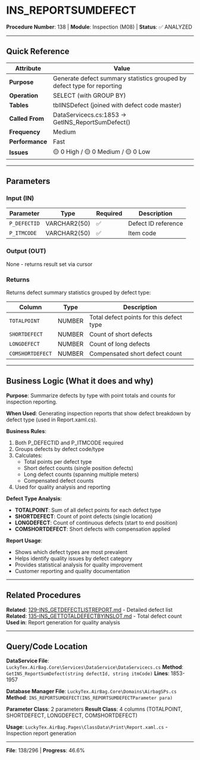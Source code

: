 # INS_REPORTSUMDEFECT

**Procedure Number**: 138 | **Module**: Inspection (M08) | **Status**: ✅ ANALYZED

---

## Quick Reference

| Attribute | Value |
|-----------|-------|
| **Purpose** | Generate defect summary statistics grouped by defect type for reporting |
| **Operation** | SELECT (with GROUP BY) |
| **Tables** | tblINSDefect (joined with defect code master) |
| **Called From** | DataServicecs.cs:1853 → GetINS_ReportSumDefect() |
| **Frequency** | Medium |
| **Performance** | Fast |
| **Issues** | 🟡 0 High / 🟡 0 Medium / 🟡 0 Low |

---

## Parameters

### Input (IN)

| Parameter | Type | Required | Description |
|-----------|------|----------|-------------|
| `P_DEFECTID` | VARCHAR2(50) | ✅ | Defect ID reference |
| `P_ITMCODE` | VARCHAR2(50) | ✅ | Item code |

### Output (OUT)

None - returns result set via cursor

### Returns

Returns defect summary statistics grouped by defect type:

| Column | Type | Description |
|--------|------|-------------|
| `TOTALPOINT` | NUMBER | Total defect points for this defect type |
| `SHORTDEFECT` | NUMBER | Count of short defects |
| `LONGDEFECT` | NUMBER | Count of long defects |
| `COMSHORTDEFECT` | NUMBER | Compensated short defect count |

---

## Business Logic (What it does and why)

**Purpose**: Summarize defects by type with point totals and counts for inspection reporting.

**When Used**: Generating inspection reports that show defect breakdown by defect type (used in Report.xaml.cs).

**Business Rules**:
1. Both P_DEFECTID and P_ITMCODE required
2. Groups defects by defect code/type
3. Calculates:
   - Total points per defect type
   - Short defect counts (single position defects)
   - Long defect counts (spanning multiple meters)
   - Compensated defect counts
4. Used for quality analysis and reporting

**Defect Type Analysis**:
- **TOTALPOINT**: Sum of all defect points for each defect type
- **SHORTDEFECT**: Count of point defects (single location)
- **LONGDEFECT**: Count of continuous defects (start to end position)
- **COMSHORTDEFECT**: Short defects with compensation applied

**Report Usage**:
- Shows which defect types are most prevalent
- Helps identify quality issues by defect category
- Provides statistical analysis for quality improvement
- Customer reporting and quality documentation

---

## Related Procedures

**Related**: [129-INS_GETDEFECTLISTREPORT.md](./129-INS_GETDEFECTLISTREPORT.md) - Detailed defect list
**Related**: [135-INS_GETTOTALDEFECTBYINSLOT.md](./135-INS_GETTOTALDEFECTBYINSLOT.md) - Total defect count
**Used in**: Report generation for quality analysis

---

## Query/Code Location

**DataService File**: `LuckyTex.AirBag.Core\Services\DataService\DataServicecs.cs`
**Method**: `GetINS_ReportSumDefect(string defectId, string itmCode)`
**Lines**: 1853-1957

**Database Manager File**: `LuckyTex.AirBag.Core\Domains\AirbagSPs.cs`
**Method**: `INS_REPORTSUMDEFECT(INS_REPORTSUMDEFECTParameter para)`

**Parameter Class**: 2 parameters
**Result Class**: 4 columns (TOTALPOINT, SHORTDEFECT, LONGDEFECT, COMSHORTDEFECT)

**Usage**: `LuckyTex.AirBag.Pages\ClassData\Print\Report.xaml.cs` - Inspection report generation

---

**File**: 138/296 | **Progress**: 46.6%
